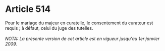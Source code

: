 # Article 514

Pour le mariage du majeur en curatelle, le consentement du curateur est requis ; à défaut, celui du juge des tutelles.<br/><br/><i>NOTA:  La présente version de cet article est en vigueur jusqu'au 1er janvier 2009.</i>